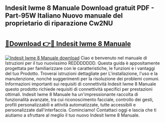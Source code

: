 ## Indesit Iwme 8 Manuale Download gratuit PDF - Part-95W Italiano Nuovo manuale del proprietario di riparazione Cw2NU

# <h2><a href="http://dfbl6u9.blite.top/?on=Indesit+Iwme+8+Manuale">🔗Download 👉🔴 Indesit Iwme 8 Manuale</a></h2>

[![Indesit Iwme 8 Manuale download](https://i.imgur.com/lujVjoI.png)](http://dfbl6u9.blite.top/?on=Indesit+Iwme+8+Manuale)
Ciao e benvenuto nel manuale di Istruzioni per il tuo nuovissimo REDDDDDDD. Questa guida è appositamente progettata per familiarizzare con le caratteristiche, le funzioni e i vantaggi del tuo Prodotto. Troverai istruzioni dettagliate per L'installazione, l'uso e la manutenzione, nonché suggerimenti per la risoluzione dei problemi comuni. Informazioni importanti sui requisiti di connettività Indesit Iwme 8 Manuale questo prodotto richiede requisiti di connettività specifici per prestazioni ottimali. Indesit Iwme 8 Manuale ha un'impressionante raccolta di funzionalità avanzate, tra cui riconoscimento facciale, controllo dei gesti, profili personalizzabili e attività automatizzate, tutte accessibili e personalizzate dall'interfaccia. Cominciamo! Contattaci oggi e lascia che ti aiutiamo a sfruttare al meglio il tuo nuovo Indesit Iwme 8 Manuale.
